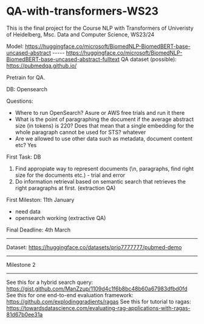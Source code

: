 # QA-with-transformers-WS23
This is the final project for the Course NLP with Transformers of Univeristy of Heidelberg, Msc. Data and Computer Science, WS23/24

Model: https://huggingface.co/microsoft/BiomedNLP-BiomedBERT-base-uncased-abstract     -----   https://huggingface.co/microsoft/BiomedNLP-BiomedBERT-base-uncased-abstract-fulltext
QA dataset (possible): https://pubmedqa.github.io/

Pretrain for QA.

DB: Opensearch

Questions:
  - Where to run OpenSearch? Asure or AWS free trials and run it there
  - What is the point of paragraphing the document if the average abstract size (in tokens) is 220? Does that mean that a single embedding for the whole paragraph cannot be used for STS? whatever
  - Are we allowed to use other data such as metadata, document content etc? Yes

First Task: DB
  1. Find appropiate way to represent documents (\n, paragraphs, find right size for the documents etc.) - trial and error
  2. Do information retrieval based on semantic search that retrieves the right paragraphs at first. (extraction QA)


First Mileston: 11th January
  - need data
  - opensearch working (extractive QA)

Final Deadline: 4th March

**************

Dataset: https://huggingface.co/datasets/prio7777777/pubmed-demo

**************
Milestone 2
**************

See this for a hybrid search query: https://gist.github.com/ManZzup/1109d4c1f6b8bc48b60a67983dfbd0fd
See this for one end-to-end evaluation framework: https://github.com/explodinggradients/ragas
See this for tutorial to ragas: https://towardsdatascience.com/evaluating-rag-applications-with-ragas-81d67b0ee31a
